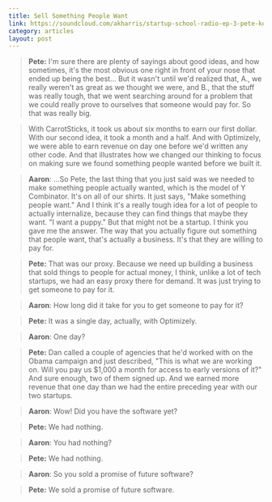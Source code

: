 ```yaml
---
title: Sell Something People Want
link: https://soundcloud.com/akharris/startup-school-radio-ep-3-pete-koomen-jeremy-yamaguchi
category: articles
layout: post
---
```


  > **Pete:** I'm sure there are plenty of sayings about good ideas, and how
  > sometimes, it's the most obvious one right in front of your nose that ended
  > up being the best... But it wasn't until we'd realized that, A., we really
  > weren't as great as we thought we were, and B., that the stuff was really
  > tough, that we went searching around for a problem that we could really
  > prove to ourselves that someone would pay for. So that was really big.

  > With CarrotSticks, it took us about six months to earn our first dollar.
  > With our second idea, it took a month and a half. And with Optimizely, we
  > were able to earn revenue on day one before we'd written any other code. And
  > that illustrates how we changed our thinking to focus on making sure we
  > found something people wanted before we built it.

  > **Aaron**: ...So Pete, the last thing that you just said was we needed to
  > make something people actually wanted, which is the model of Y Combinator.
  > It's on all of our shirts. It just says, "Make something people want." And I
  > think it's a really tough idea for a lot of people to actually internalize,
  > because they can find things that maybe they want. "I want a puppy." But
  > that might not be a startup. I think you gave me the answer. The way that
  > you actually figure out something that people want, that's actually a
  > business. It's that they are willing to pay for.

  > **Pete:** That was our proxy. Because we need up building a business that
  > sold things to people for actual money, I think, unlike a lot of tech
  > startups, we had an easy proxy there for demand. It was just trying to get
  > someone to pay for it.

  > **Aaron**: How long did it take for you to get someone to pay for it?

  > **Pete:** It was a single day, actually, with Optimizely.

  > **Aaron**: One day?

  > **Pete:** Dan called a couple of agencies that he'd worked with on the Obama
  > campaign and just described, "This is what we are working on. Will you pay
  > us $1,000 a month for access to early versions of it?" And sure enough, two
  > of them signed up. And we earned more revenue that one day than we had the
  > entire preceding year with our two startups.

  > **Aaron**: Wow! Did you have the software yet?

  > **Pete:** We had nothing.

  > **Aaron**: You had nothing?

  > **Pete:** We had nothing.

  > **Aaron**: So you sold a promise of future software?

  > **Pete:** We sold a promise of future software.
